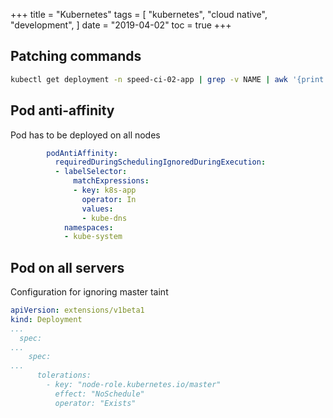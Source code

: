 +++
title = "Kubernetes"
tags = [
    "kubernetes",
    "cloud native",
    "development",
]
date = "2019-04-02"
toc = true
+++


## Patching commands

```bash
kubectl get deployment -n speed-ci-02-app | grep -v NAME | awk '{print $1}' | xargs -L1  kubectl patch deployment --patch '{\"spec\": {\"template\": {\"spec\": {\"imagePullSecrets\": [{\"name\": \"nexus3\"}]}}}}' -n speed-ci-02-app
```

## Pod anti-affinity

Pod has to be deployed on all nodes

```yaml
        podAntiAffinity:
          requiredDuringSchedulingIgnoredDuringExecution:
          - labelSelector:
              matchExpressions:
              - key: k8s-app
                operator: In
                values:
                - kube-dns
            namespaces:
            - kube-system
```

## Pod on all servers

Configuration for ignoring master taint


```yaml
apiVersion: extensions/v1beta1
kind: Deployment
...
  spec:
...
    spec:
...
      tolerations:
        - key: "node-role.kubernetes.io/master"
          effect: "NoSchedule"
          operator: "Exists"
```


